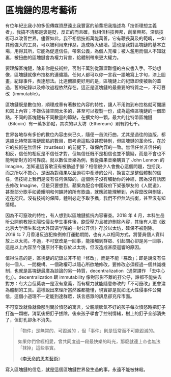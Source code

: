 # 區塊鏈的思考藝術

有位年紀比我小的多但傳媒資歷遠比我豐富的前輩把我描述為「技術理想主義者」，我搞不清那是褒是貶，反正的而且確，我相信科技興邦，創業興邦，深信技術可以改善世界。儘管如此，我不相信技術萬能萬善，它有鞭長莫及的範疇，一如其他強大的工具，可以被利用來作惡，造成極大破壞。這也是我對區塊鏈的基本立場，用得其所，它能為促進信任，帶來公義，為個人充權；被人濫用而個人不知就裏，被扭曲的區塊鏈會為權力背書，給體制帶來更大權力。

要理解區塊鏈，除非你是技術控，否則千萬別從艱澀難懂的白皮書入手。不妨想像，區塊鏈就像布拉格的連儂牆，任何人都可以你一言我一語地寫上字句，漆上圖畫，紀錄事件，表達想法。比連儂牆更好用的是，區塊鏈上的紀錄即使被新的蓋過，舊的紀錄以及修改過程依然存在。這正是區塊鏈的最重要的特質之一，不可篡改（immutable）。

區塊鏈既是數位的，順理成章有著數位內容的特性，讓人不用跑到布拉格就可閱讀和寫上內容；不嫌佔據空間太多的，甚至可以複製一份，成為這條區塊鏈的一個節點。不同的區塊鏈有不同數量的節點，在撰文的一顆，最大的比特幣區塊鏈（Bitcoin）有一萬多節點，其次的以太坊（Ethereum）則有約七千。

世界各地存有多份的數位內容由來已久，隨便一首流行曲，尤其是過往的盜版，都遠超比特幣區塊鏈節點的數目，單考慮這點沒甚麼特別，但區塊鏈的革命性，在於它的技術在無信任（trustless）的前提下，確保內容的一致。無信任並非信任的相反，信任的相反是不信任才對，但無信任既不是相信也並不懷疑，而是不會也不能判斷對方的可靠度。就以數位音樂為例，我從蘋果音樂購買了 John Lennon 的 Imagine，怎知道這首歌沒有被動過手腳？相信很少人會擔心這個問題，包括我，而之所以不擔心，是因為對蘋果以至過程中牽涉的公司，換言之是整個體制的信任，但技術上我們是沒有任何保障的。這個例子沒有觸動你的神經，因為沒有誘因去修改 Imagine，但是只要想到，蘋果為配合中國政府下架張學友的《人間道》，甚至部分歌手如黃耀明和何韻詩的所有歌曲，就應該能理解到，內容竄改與刪除，近在咫尺。沒有技術的保障，體制必定予取予擕，我們不但無法抗衡，甚至沒有知情權。

因為不可竄改的特性，有人想到以區塊鏈抵抗內容審查。2018 年 4 月，本科生岳昕公開前教授沈陽性侵女學生事件後，飽受壓力且被迫刪除內容，其後有人把《致北京大学师生和北大外国语学院的一封公开信》存於以太坊，確保不被刪除。2019 年 7 月香港反逃犯條例修訂運動期間，也有人以相同方式，將警員個人資料放上以太坊。不過，不可竄改是一回事，能接觸到群眾、引起關心卻是另一回事，這是以上內容至今還原封不動存於以太坊，但沒造成甚麼迴響的原因。

值得注意的是，區塊鏈的記錄並非不能「修改」，而是不能「篡改」；即是說沒有任何一個人、一間機構、一個政權可以隨心所欲地修改，要修改必須經過一個共識機制，也就是區塊鏈最廣為談論的另一特質，decentralization（通常譯作 「去中心化」）。decentralization 跟 immutability 像對形影不離的孖公仔，誰都不能失去對方：冇大台但莫衷一是沒有意義，而有權力就能隨意修改的「不可竄改」更會淪為體制的工具。這樣說出來理所當然誰都能懂，現實卻是就如北大性侵事件公開信，這個小道理不一定能到達群眾，妖言惑眾的訊息卻充斥市面。

不可竄改就像就像那則關於憤怒的寓言，父親讓脾氣不好的孩子每次憤怒時把釘子打進一顆樹，消氣後把釘子拔除，後來孩子學會了控制情緒，樹上的釘子全部消失了，但釘孔卻永不消失。

> 「物件」是無常的、可毀滅的 ，但「事件」則是恆常而不可能毀滅的。
>
> 如果你們曾經相愛，曾共同度過一段最快樂的時光，那麼就連上帝也無法「抹掉」這些事實。
>
> 《[李天命的思考藝術](http://www.books.com.tw/products/0010019177)》

寫入區塊鏈的信息，就是這個區塊鏈世界發生過的事，永遠不能被抹殺。

